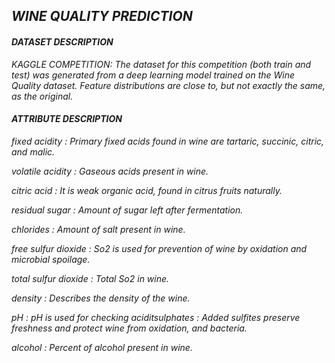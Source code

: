 ## ***WINE QUALITY PREDICTION***

#### ***DATASET DESCRIPTION***

*KAGGLE COMPETITION: The dataset for this competition (both train and test) was generated from a deep learning model trained on the Wine Quality dataset. Feature distributions are close to, but not exactly the same, as the original.*

#### ***ATTRIBUTE DESCRIPTION***

*fixed acidity : Primary fixed acids found in wine are tartaric, succinic, citric, and malic.*

*volatile acidity : Gaseous acids present in wine.*

*citric acid : It is weak organic acid, found in citrus fruits naturally.*

*residual sugar : Amount of sugar left after fermentation.*

*chlorides : Amount of salt present in wine.*

*free sulfur dioxide : So2 is used for prevention of wine by oxidation and microbial spoilage.*

*total sulfur dioxide : Total So2 in wine.*

*density : Describes the density of the wine.*

*pH : pH is used for checking aciditsulphates : Added sulfites preserve freshness and protect wine from oxidation, and bacteria.*

*alcohol : Percent of alcohol present in wine.*
